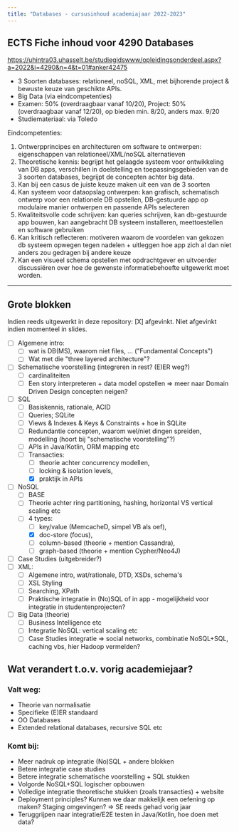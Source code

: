 ```yaml
---
title: "Databases - cursusinhoud academiajaar 2022-2023"
---
```


## ECTS Fiche inhoud voor 4290 Databases

https://uhintra03.uhasselt.be/studiegidswww/opleidingsonderdeel.aspx?a=2022&i=4290&n=4&t=01#anker42475

- 3 Soorten databases: relationeel, noSQL, XML, met bijhorende project & bewuste keuze van geschikte APIs. 
- Big Data (via eindcompetenties)
- Examen: 50% (overdraagbaar vanaf 10/20), Project: 50% (overdraagbaar vanaf 12/20), op bieden min. 8/20, anders max. 9/20
- Studiemateriaal: via Toledo

Eindcompetenties:

1. Ontwerpprincipes en architecturen om software te ontwerpen: eigenschappen van relationeel/XML/noSQL alternatieven
2. Theoretische kennis: begrijpt het gelaagde systeem voor ontwikkeling van DB apps, verschillen in doelstelling en toepassingsgebieden van de 3 soorten databases, begrijpt de concepten achter big data. 
3. Kan bij een casus de juiste keuze maken uit een van de 3 soorten
4. Kan systeem voor dataopslag ontwerpen: kan grafisch, schematisch ontwerp voor een relationele DB opstellen, DB-gestuurde app op modulaire manier ontwerpen en passende APIs selecteren
5. Kwaliteitsvolle code schrijven: kan queries schrijven, kan db-gestuurde app bouwen, kan aangebracht DB systeem installeren, meettoestellen en software gebruiken
6. Kan kritisch reflecteren: motiveren waarom de voordelen van gekozen db systeem opwegen tegen nadelen + uitleggen hoe app zich al dan niet anders zou gedragen bij andere keuze
7. Kan een visueel schema opstellen met opdrachtgever en uitvoerder discussiëren over hoe de gewenste informatiebehoefte uitgewerkt moet worden.

---

## Grote blokken

Indien reeds uitgewerkt in deze repository: [X] afgevinkt. Niet afgevinkt indien momenteel in slides.

- [ ] Algemene intro:
	- [ ] wat is DB(MS), waarom niet files, ... ("Fundamental Concepts")
	- [ ] Wat met die "three layered architecture"?
- [ ] Schematische voorstelling (integreren in rest? (E)ER weg?)
	- [ ] cardinaliteiten
	- [ ] Een story interpreteren + data model opstellen => meer naar Domain Driven Design concepten neigen?
- [ ] SQL
	- [ ] Basiskennis, rationale, ACID
	- [ ] Queries; SQLite
	- [ ] Views & Indexes & Keys & Constraints + hoe in SQLite
	- [ ] Redundantie concepten, waarom wel/niet dingen spreiden, modelling (hoort bij "schematische voorstelling"?)
	- [ ] APIs in Java/Kotlin, ORM mapping etc
	- [ ] Transacties:
		- [ ] theorie achter concurrency modellen,
		- [ ] locking & isolation levels,
		- [X] praktijk in APIs
- [ ] NoSQL
	- [ ] BASE
	- [ ] Theorie achter ring partitioning, hashing, horizontal VS vertical scaling etc
	- [ ] 4 types:
		- [ ] key/value (MemcacheD, simpel VB als oef),
		- [X] doc-store (focus),
		- [ ] column-based (theorie + mention Cassandra),
		- [ ] graph-based (theorie + mention Cypher/Neo4J)
- [ ] Case Studies (uitgebreider?)
- [ ] XML:
	- [ ] Algemene intro, wat/rationale, DTD, XSDs, schema's
	- [ ] XSL Styling
	- [ ] Searching, XPath
	- [ ] Praktische integratie in (No)SQL of in app - mogelijkheid voor integratie in studentenprojecten?
- [ ] Big Data (theorie)
	- [ ] Business Intelligence etc
	- [ ] Integratie NoSQL: vertical scaling etc
	- [ ] Case Studies integratie => social networks, combinatie NoSQL+SQL, caching vbs, hier Hadoop vermelden?

## Wat verandert t.o.v. vorig academiejaar?

### Valt weg:

- Theorie van normalisatie
- Specifieke (E)ER standaard
- OO Databases
- Extended relational databases, recursive SQL etc


### Komt bij:

- Meer nadruk op integratie (No)SQL + andere blokken
- Betere integratie case studies
- Betere integratie schematische voorstelling + SQL stukken
- Volgorde NoSQL+SQL logischer opbouwen
- Volledige integratie theoretische stukken (zoals transacties) + website
- Deployment principles? Kunnen we daar makkelijk een oefening op maken? Staging omgevingen? => SE reeds gehad vorig jaar 
- Teruggrijpen naar integratie/E2E testen in Java/Kotlin, hoe doen met data?
